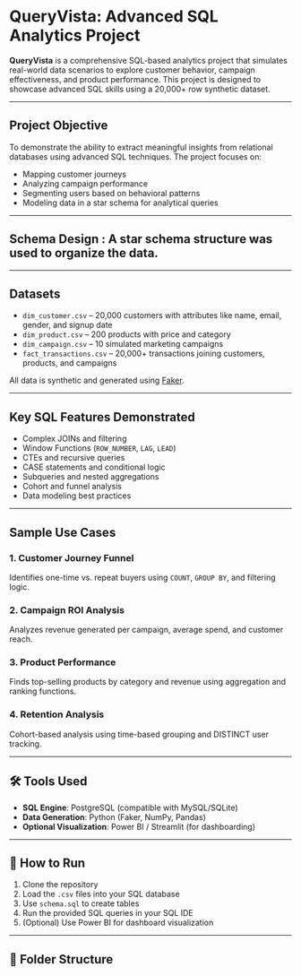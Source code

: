# QueryVista: Advanced SQL Analytics Project

**QueryVista** is a comprehensive SQL-based analytics project that simulates real-world data scenarios to explore customer behavior, campaign effectiveness, and product performance.
This project is designed to showcase advanced SQL skills using a 20,000+ row synthetic dataset.

---

## Project Objective

To demonstrate the ability to extract meaningful insights from relational databases using advanced SQL techniques. The project focuses on:
- Mapping customer journeys
- Analyzing campaign performance
- Segmenting users based on behavioral patterns
- Modeling data in a star schema for analytical queries

---

## Schema Design : A star schema structure was used to organize the data.

---

## Datasets

- `dim_customer.csv` – 20,000 customers with attributes like name, email, gender, and signup date
- `dim_product.csv` – 200 products with price and category
- `dim_campaign.csv` – 10 simulated marketing campaigns
- `fact_transactions.csv` – 20,000+ transactions joining customers, products, and campaigns

All data is synthetic and generated using [Faker](https://faker.readthedocs.io/en/master/).

---

## Key SQL Features Demonstrated

- Complex JOINs and filtering
- Window Functions (`ROW_NUMBER`, `LAG`, `LEAD`)
- CTEs and recursive queries
- CASE statements and conditional logic
- Subqueries and nested aggregations
- Cohort and funnel analysis
- Data modeling best practices

---

##  Sample Use Cases

### 1. Customer Journey Funnel
Identifies one-time vs. repeat buyers using `COUNT`, `GROUP BY`, and filtering logic.

### 2. Campaign ROI Analysis
Analyzes revenue generated per campaign, average spend, and customer reach.

### 3. Product Performance
Finds top-selling products by category and revenue using aggregation and ranking functions.

### 4. Retention Analysis
Cohort-based analysis using time-based grouping and DISTINCT user tracking.

---

## 🛠️ Tools Used

- **SQL Engine**: PostgreSQL (compatible with MySQL/SQLite)
- **Data Generation**: Python (Faker, NumPy, Pandas)
- **Optional Visualization**: Power BI / Streamlit (for dashboarding)

---

## 🚀 How to Run

1. Clone the repository
2. Load the `.csv` files into your SQL database
3. Use `schema.sql` to create tables
4. Run the provided SQL queries in your SQL IDE
5. (Optional) Use Power BI for dashboard visualization

---

## 📁 Folder Structure



